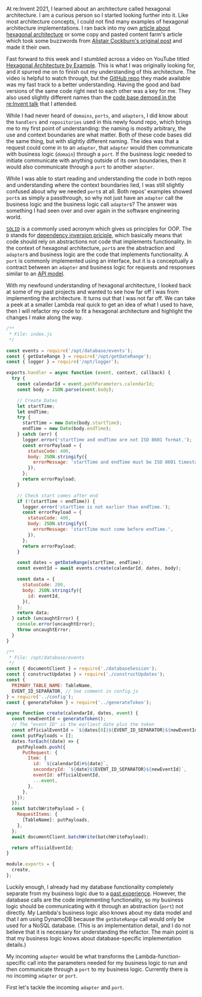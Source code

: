 At re:Invent 2021, I learned about an architecture called hexagonal architecture. I am a curious person so I started looking further into it. Like most architecture concepts, I could not find many examples of hexagonal architecture implementations. I ran back into my own [article about hexagonal architecture](/blog/reinvent-evolutionary-aws-lambda-functions-with-hexagonal-architecture) or some copy and pasted content farm's article which took some buzzwords from [Alistair Cockburn's original post](https://alistair.cockburn.us/hexagonal-architecture/) and made it their own.

Fast forward to this week and I stumbled across a video on YouTube titled [Hexagonal Architecture by Example](https://www.youtube.com/watch?v=qZEMSK6S0QM). This is what I was originally looking for, and it spurred me on to finish out my understanding of this architecture. The video is helpful to watch through, but the [GitHub repo](https://github.com/onicagroup/hexagonal-example) they made available was my fast track to a better understanding. Having the good and bad versions of the same code right next to each other was a key for me. They also used slightly different names than the [code base demoed in the re:Invent talk](https://github.com/aws-samples/aws-Lambda-hexagonal-architecture) that I attended.

While I had never heard of `domains`, `ports`, and `adapters`, I did know about the `handlers` and `repositories` used in this newly found repo, which brings me to my first point of understanding: the naming is mostly arbitrary, the use and context boundaries are what matter. Both of these code bases did the same thing, but with slightly different naming. The idea was that a request could come in to an `adapter`, that `adapter` would then communicate with business logic (`domain`) through a `port`. If the business logic needed to initiate communicate with anything outside of its own boundaries, then it would also communicate through a `port` to another `adapter`.

While I was able to start reading and understanding the code in both repos and understanding where the context boundaries lied, I was still slightly confused about why we needed `port`s at all. Both repos' examples showed `port`s as simply a passthrough, so why not just have an `adapter` call the business logic and the business logic call `adapter`s? The answer was something I had seen over and over again in the software engineering world.

[`SOLID`](https://www.digitalocean.com/community/conceptual_articles/s-o-l-i-d-the-first-five-principles-of-object-oriented-design) is a commonly used acronym which gives us principles for OOP. The `D` stands for [dependency inversion priciple](https://www.digitalocean.com/community/conceptual_articles/s-o-l-i-d-the-first-five-principles-of-object-oriented-design#dependency-inversion-principle), which basically means that code should rely on abstractions not code that implements functionality. In the context of hexagonal architecture, `port`s are the abstraction and `adapter`s and business logic are the code that implements functionality. A `port` is commonly implemented using an interface, but it is a conceptually a contract between an `adapter` and business logic for requests and responses similar to an [API model](/blog/api-gateway-models).

With my newfound understanding of hexagonal architecture, I looked back at some of my past projects and wanted to see how far off I was from implementing the architecture. It turns out that I was not far off. We can take a peek at a smaller Lambda real quick to get an idea of what I used to have, then I will refactor my code to fit a hexagonal architecture and highlight the changes I make along the way.

```javascript
/**
 * File: index.js
 */

const events = require('/opt/database/events');
const { getDateRange } = require('/opt/getDateRange');
const { logger } = require('/opt/logger');

exports.handler = async function (event, context, callback) {
  try {
    const calendarId = event.pathParameters.calendarId;
    const body = JSON.parse(event.body);

    // Create Dates
    let startTime;
    let endTime;
    try {
      startTime = new Date(body.startTime);
      endTime = new Date(body.endTime);
    } catch (err) {
      logger.error('startTime and endTime are not ISO 8601 format.');
      const errorPayload = {
        statusCode: 400,
        body: JSON.stringify({
          errorMessage: 'startTime and endTime must be ISO 8601 timestamps e.g. 1995-12-13T03:24:00Z.',
        }),
      };
      return errorPayload;
    }

    // Check start comes after end
    if (!(startTime < endTime)) {
      logger.error('startTime is not earlier than endTime.');
      const errorPayload = {
        statusCode: 400,
        body: JSON.stringify({
          errorMessage: 'startTime must come before endTime.',
        }),
      };
      return errorPayload;
    }

    const dates = getDateRange(startTime, endTime);
    const eventId = await events.create(calendarId, dates, body);

    const data = {
      statusCode: 200,
      body: JSON.stringify({
        id: eventId,
      }),
    };
    return data;
  } catch (uncaughtError) {
    console.error(uncaughtError);
    throw uncaughtError;
  }
}

/**
 * File: /opt/database/events
 */
const { documentClient } = require('./databaseSession');
const { constructUpdates } = require('./constructUpdates');
const {
  PRIMARY_TABLE_NAME: TableName,
  EVENT_ID_SEPARATOR, // See comment in config.js
} = require('../config');
const { generateToken } = require('../generateToken');

async function create(calendarId, dates, event) {
  const newEventId = generateToken();
  // The "event ID" is the earliest date plus the token
  const officialEventId = `${dates[0]}${EVENT_ID_SEPARATOR}${newEventId}`;
  const putPayloads = [];
  dates.forEach((date) => {
    putPayloads.push({
      PutRequest: {
        Item: {
          id: `${calendarId}#${date}`,
          secondaryId: `${date}${EVENT_ID_SEPARATOR}${newEventId}`,
          eventId: officialEventId,
          ...event,
        },
      },
    });
  });
  const batchWritePayload = {
    RequestItems: {
      [TableName]: putPayloads,
    },
  };
  await documentClient.batchWrite(batchWritePayload);

  return officialEventId;
}

module.exports = {
  create,
};
```

Luckily enough, I already had my database functionality completely separate from my business logic due to a [past experience](/blog/example-for-using-the-single-responsibility-principal). However, the database calls are the code implementing functionality, so my business logic should be communicating with it through an abstraction (`port`) not directly. My Lambda's business logic also knows about my data model and that I am using DynamoDB because the `getDateRange` call would only be used for a NoSQL database. (This is an implementation detail, and I do not believe that it is necessary for understanding the refactor. The main point is that my business logic knows about database-specific implementation details.)

My incoming `adapter` would be what transforms the Lambda-function-specific call into the parameters needed for my business logic to run and then communicate through a `port` to my business logic. Currently there is no incoming `adapter` or `port`.

First let's tackle the incoming `adapter` and `port`.